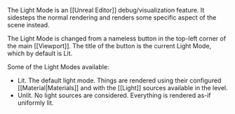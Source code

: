 The Light Mode is an [[Unreal Editor]] debug/visualization feature.
It sidesteps the normal rendering and renders some specific aspect of the scene instead.

The Light Mode is changed from a nameless button in the top-left corner of the main [[Viewport]].
The title of the button is the current Light Mode, which by default is Lit.

Some of the Light Modes available:

- Lit. The default light mode. Things are rendered using their configured [[Material|Materials]] and with the [[Light]] sources available in the level.
- Unlit. No light sources are considered. Everything is rendered as-if uniformly lit.